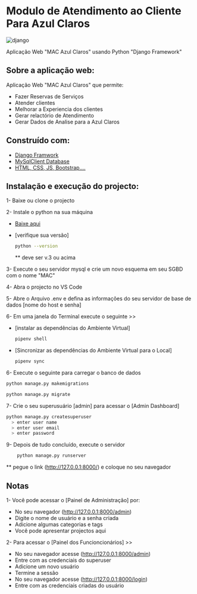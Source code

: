 # Modulo de Atendimento ao Cliente Para Azul Claros

![django]()

Aplicação Web "MAC Azul Claros" usando Python "Django Framework"
## Sobre a aplicação web:

Aplicação Web "MAC Azul Claros" que permite:

- Fazer Reservas de Serviços
- Atender clientes
- Melhorar a Experiencia dos clientes
- Gerar relactório de Atendimento
- Gerar Dados de Analise para a Azul Claros


## Construído com:

- [Django Framwork](https://docs.djangoproject.com/en/)
- [MySqlClient Database](https://pypi.org/project/mysqlclient/)
- [HTML, CSS, JS, Bootstrap....](https://www.w3.org/)

## Instalação e execução do projecto:

1- Baixe ou clone o projecto


2- Instale o python na sua máquina

- [Baixe aqui](https://www.python.org/downloads/windows/)
- [verifique sua versão]

  ```bash
  python --version
  ```

  \*\* deve ser v.3 ou acima


3- Execute o seu servidor mysql e crie um novo esquema em seu SGBD com o nome "MAC" 

4- Abra o projecto no VS Code

5- Abre o Arquivo .env e defina as informações do seu servidor de base de dados [nome do host e senha]


6- Em uma janela do Terminal execute o seguinte >>

- [instalar as dependências do Ambiente Virtual]

  ````bash
  pipenv shell

- [Sincronizar as dependências do Ambiente Virtual para o Local]

  ````bash
  pipenv sync


6- Execute o seguinte para carregar o banco de dados
```bash
python manage.py makemigrations
```

```bash
python manage.py migrate
```

7- Crie o seu superusuário [admin] para acessar o [Admin Dashboard]

```bash
python manage.py createsuperuser
  > enter user name
  > enter user email
  > enter password
```

9- Depois de tudo concluído, execute o servidor

```bash
	python manage.py runserver
```

\*\* pegue o link (http://127.0.0.1:8000/) e coloque no seu navegador

## Notas

1- Você pode acessar o [Painel de Administração] por:

- No seu navegador (http://127.0.0.1:8000/admin)
- Digite o nome de usuário e a senha criada
- Adicione algumas categorias e tags
- Você pode apresentar projectos aqui

2- Para acessar o [Painel dos Funcioncionários] >>

- No seu navegador acesse (http://127.0.0.1:8000/admin)
- Entre com as credenciais do superuser
- Adicione um novo usuário
- Termine a sessão
- No seu navegador acesse (http://127.0.0.1:8000/login)
- Entre com as credenciais criadas do usuário